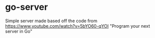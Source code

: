 # go-server

Simple server made based off the code from https://www.youtube.com/watch?v=5bYO60-qYOI "Program your next server in Go"